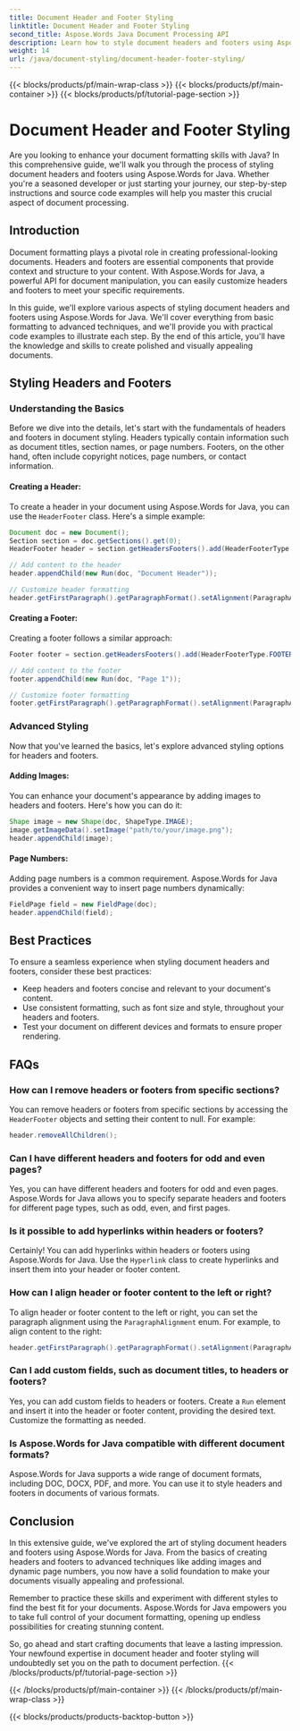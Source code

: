 ```yaml
---
title: Document Header and Footer Styling
linktitle: Document Header and Footer Styling
second_title: Aspose.Words Java Document Processing API
description: Learn how to style document headers and footers using Aspose.Words for Java in this detailed guide. Step-by-step instructions and source code included.
weight: 14
url: /java/document-styling/document-header-footer-styling/
---
```


{{< blocks/products/pf/main-wrap-class >}}
{{< blocks/products/pf/main-container >}}
{{< blocks/products/pf/tutorial-page-section >}}

# Document Header and Footer Styling

Are you looking to enhance your document formatting skills with Java? In this comprehensive guide, we'll walk you through the process of styling document headers and footers using Aspose.Words for Java. Whether you're a seasoned developer or just starting your journey, our step-by-step instructions and source code examples will help you master this crucial aspect of document processing.


## Introduction

Document formatting plays a pivotal role in creating professional-looking documents. Headers and footers are essential components that provide context and structure to your content. With Aspose.Words for Java, a powerful API for document manipulation, you can easily customize headers and footers to meet your specific requirements.

In this guide, we'll explore various aspects of styling document headers and footers using Aspose.Words for Java. We'll cover everything from basic formatting to advanced techniques, and we'll provide you with practical code examples to illustrate each step. By the end of this article, you'll have the knowledge and skills to create polished and visually appealing documents.

## Styling Headers and Footers

### Understanding the Basics

Before we dive into the details, let's start with the fundamentals of headers and footers in document styling. Headers typically contain information such as document titles, section names, or page numbers. Footers, on the other hand, often include copyright notices, page numbers, or contact information.

#### Creating a Header:

To create a header in your document using Aspose.Words for Java, you can use the `HeaderFooter` class. Here's a simple example:

```java
Document doc = new Document();
Section section = doc.getSections().get(0);
HeaderFooter header = section.getHeadersFooters().add(HeaderFooterType.HEADER_PRIMARY);

// Add content to the header
header.appendChild(new Run(doc, "Document Header"));

// Customize header formatting
header.getFirstParagraph().getParagraphFormat().setAlignment(ParagraphAlignment.CENTER);
```

#### Creating a Footer:

Creating a footer follows a similar approach:

```java
Footer footer = section.getHeadersFooters().add(HeaderFooterType.FOOTER_PRIMARY);

// Add content to the footer
footer.appendChild(new Run(doc, "Page 1"));

// Customize footer formatting
footer.getFirstParagraph().getParagraphFormat().setAlignment(ParagraphAlignment.CENTER);
```

### Advanced Styling

Now that you've learned the basics, let's explore advanced styling options for headers and footers.

#### Adding Images:

You can enhance your document's appearance by adding images to headers and footers. Here's how you can do it:

```java
Shape image = new Shape(doc, ShapeType.IMAGE);
image.getImageData().setImage("path/to/your/image.png");
header.appendChild(image);
```

#### Page Numbers:

Adding page numbers is a common requirement. Aspose.Words for Java provides a convenient way to insert page numbers dynamically:

```java
FieldPage field = new FieldPage(doc);
header.appendChild(field);
```

## Best Practices

To ensure a seamless experience when styling document headers and footers, consider these best practices:

- Keep headers and footers concise and relevant to your document's content.
- Use consistent formatting, such as font size and style, throughout your headers and footers.
- Test your document on different devices and formats to ensure proper rendering.

## FAQs

### How can I remove headers or footers from specific sections?

You can remove headers or footers from specific sections by accessing the `HeaderFooter` objects and setting their content to null. For example:

```java
header.removeAllChildren();
```

### Can I have different headers and footers for odd and even pages?

Yes, you can have different headers and footers for odd and even pages. Aspose.Words for Java allows you to specify separate headers and footers for different page types, such as odd, even, and first pages.

### Is it possible to add hyperlinks within headers or footers?

Certainly! You can add hyperlinks within headers or footers using Aspose.Words for Java. Use the `Hyperlink` class to create hyperlinks and insert them into your header or footer content.

### How can I align header or footer content to the left or right?

To align header or footer content to the left or right, you can set the paragraph alignment using the `ParagraphAlignment` enum. For example, to align content to the right:

```java
header.getFirstParagraph().getParagraphFormat().setAlignment(ParagraphAlignment.RIGHT);
```

### Can I add custom fields, such as document titles, to headers or footers?

Yes, you can add custom fields to headers or footers. Create a `Run` element and insert it into the header or footer content, providing the desired text. Customize the formatting as needed.

### Is Aspose.Words for Java compatible with different document formats?

Aspose.Words for Java supports a wide range of document formats, including DOC, DOCX, PDF, and more. You can use it to style headers and footers in documents of various formats.

## Conclusion

In this extensive guide, we've explored the art of styling document headers and footers using Aspose.Words for Java. From the basics of creating headers and footers to advanced techniques like adding images and dynamic page numbers, you now have a solid foundation to make your documents visually appealing and professional.

Remember to practice these skills and experiment with different styles to find the best fit for your documents. Aspose.Words for Java empowers you to take full control of your document formatting, opening up endless possibilities for creating stunning content.

So, go ahead and start crafting documents that leave a lasting impression. Your newfound expertise in document header and footer styling will undoubtedly set you on the path to document perfection.
{{< /blocks/products/pf/tutorial-page-section >}}

{{< /blocks/products/pf/main-container >}}
{{< /blocks/products/pf/main-wrap-class >}}

{{< blocks/products/products-backtop-button >}}
